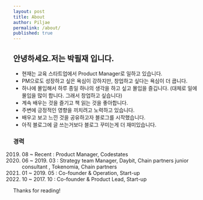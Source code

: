 ```yaml
---
layout: post
title: About
author: Piljae
permalink: /about/
published: true
---
```

## 안녕하세요.저는 박필재 입니다.

- 현재는 교육 스타트업에서 Product Manager로 일하고 있습니다.
- PM으로도 성장하고 싶은 욕심이 강하지만, 창업하고 싶다는 욕심이 더 큽니다.
- 하나에 몰입해서 하루 종일 하나의 생각을 하고 싶고 몰입을 즐깁니다. (대체로 일에 몰입을 많이 합니다. 그래서 창업하고 싶습니다)
- 계속 배우는 것을 즐기고 책 읽는 것을 좋아합니다.
- 주변에 긍정적인 영향을 끼치려고 노력하고 있습니다. 
- 배우고 보고 느낀 것을 공유하고자 블로그를 시작했습니다.
- 아직 블로그에 글 쓰는거보다 블로그 꾸미는게 더 재미있습니다.


### 경력

2019. 08 ~ Recent    : Product Manager, Codestates
2018. 06 ~ 2019. 03  : Strategy team Manager, Daybit, Chain partners
				       junior consultant ,  Tokenomia, Chain partners
2018. 01 ~ 2019. 05  : Co-founder & Operation, Start-up
2016. 10 ~ 2017. 10  : Co-founder & Product Lead, Start-up





Thanks for reading!
